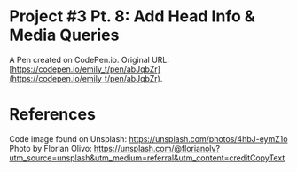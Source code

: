 # Project #3 Pt. 8: Add Head Info & Media Queries 

A Pen created on CodePen.io. Original URL: [https://codepen.io/emily_t/pen/abJqbZr](https://codepen.io/emily_t/pen/abJqbZr).

# References

Code image found on Unsplash: https://unsplash.com/photos/4hbJ-eymZ1o
Photo by Florian Olivo: https://unsplash.com/@florianolv?utm_source=unsplash&utm_medium=referral&utm_content=creditCopyText


